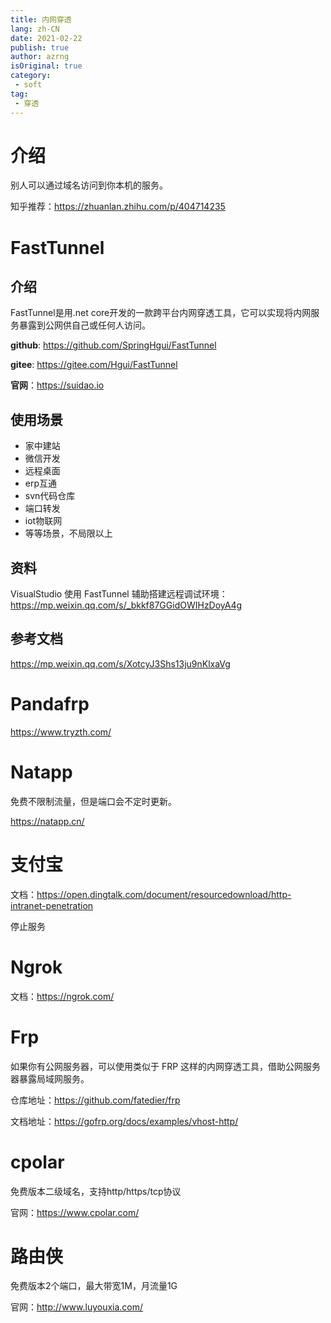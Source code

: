 ```yaml
---
title: 内网穿透
lang: zh-CN
date: 2021-02-22
publish: true
author: azrng
isOriginal: true
category:
 - soft
tag:
 - 穿透
---
```

# 介绍

别人可以通过域名访问到你本机的服务。



知乎推荐：https://zhuanlan.zhihu.com/p/404714235

# FastTunnel

## 介绍

FastTunnel是用.net core开发的一款跨平台内网穿透工具，它可以实现将内网服务暴露到公网供自己或任何人访问。

**github**: https://github.com/SpringHgui/FastTunnel

**gitee**: https://gitee.com/Hgui/FastTunnel 

**官网**：https://suidao.io

## 使用场景

- 家中建站
- 微信开发
- 远程桌面
- erp互通
- svn代码仓库
- 端口转发
- iot物联网
- 等等场景，不局限以上

## 资料

VisualStudio 使用 FastTunnel 辅助搭建远程调试环境：https://mp.weixin.qq.com/s/_bkkf87GGidOWIHzDoyA4g

## 参考文档

https://mp.weixin.qq.com/s/XotcyJ3Shs13ju9nKlxaVg

# **Pandafrp**

https://www.tryzth.com/

# **Natapp**

免费不限制流量，但是端口会不定时更新。

https://natapp.cn/

# 支付宝

文档：https://open.dingtalk.com/document/resourcedownload/http-intranet-penetration

停止服务

# Ngrok

文档：https://ngrok.com/

# Frp

如果你有公网服务器，可以使用类似于 FRP 这样的内网穿透工具，借助公网服务器暴露局域网服务。

仓库地址：https://github.com/fatedier/frp

文档地址：https://gofrp.org/docs/examples/vhost-http/

# cpolar

免费版本二级域名，支持http/https/tcp协议

官网：https://www.cpolar.com/

# 路由侠

免费版本2个端口，最大带宽1M，月流量1G

官网：http://www.luyouxia.com/